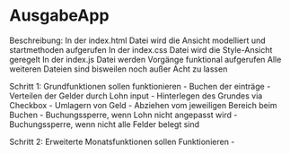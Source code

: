 # AusgabeApp

Beschreibung:
In der index.html Datei wird die Ansicht modelliert und startmethoden aufgerufen
In der index.css Datei wird die Style-Ansicht geregelt
In der index.js Datei werden Vorgänge funktional aufgerufen
Alle weiteren Dateien sind bisweilen noch außer Acht zu lassen

Schritt 1: Grundfunktionen sollen funktionieren
          - Buchen der einträge
          - Verteilen der Gelder durch Lohn input
          - Hinterlegen des Grundes via Checkbox
          - Umlagern von Geld
          - Abziehen vom jeweiligen Bereich beim Buchen
          - Buchungssperre, wenn Lohn nicht angepasst wird
          - Buchungssperre, wenn nicht alle Felder belegt sind

Schritt 2: Erweiterte Monatsfunktionen sollen Funktionieren
          - 

        
